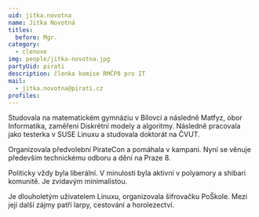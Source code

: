 ```yaml
---
uid: jitka.novotna
name: Jitka Novotná
titles:
  before: Mgr.
category: 
  - clenove
img: people/jitka-novotna.jpg
partyUid: pirati
description: členka komise RMČP8 pro IT
mail: 
  - jitka.novotna@pirati.cz
profiles:
---
```


Studovala na matematickém gymnáziu v Bílovci a následně Matfyz, obor Informatika, zaměření Diskrétní modely a algoritmy. Následně pracovala jako testerka v SUSE Linuxu a studovala doktorát na ČVUT.

Organizovala předvolební PirateCon a pomáhala v kampani. Nyní se věnuje především technickému odboru a dění na Praze 8.

Politicky vždy byla liberální. V minulosti byla aktivní v polyamory a shibari komunitě. Je zvídavým minimalistou.

Je dlouholetým uživatelem Linuxu, organizovala šifrovačku PoŠkole. Mezi její další zájmy patří larpy, cestování a horolezectví.
